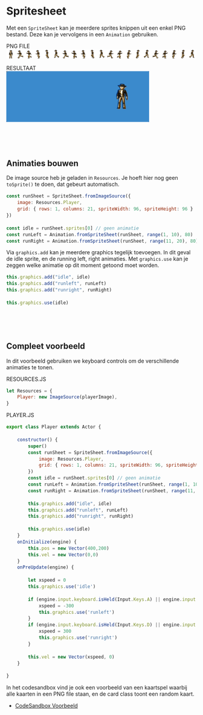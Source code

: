 # Spritesheet

Met een `SpriteSheet` kan je meerdere sprites knippen uit een enkel PNG bestand. Deze kan je vervolgens in een `Animation` gebruiken.

PNG FILE <br>
![sheet](./images/player.png)

RESULTAAT <br>
![anim](./images/running.gif)

<br>
<br>
<br>

## Animaties bouwen

De image source heb je geladen in `Resources`. Je hoeft hier nog geen `toSprite()` te doen, dat gebeurt automatisch.

```javascript
const runSheet = SpriteSheet.fromImageSource({
    image: Resources.Player,
    grid: { rows: 1, columns: 21, spriteWidth: 96, spriteHeight: 96 }
})

const idle = runSheet.sprites[0] // geen animatie
const runLeft = Animation.fromSpriteSheet(runSheet, range(1, 10), 80)
const runRight = Animation.fromSpriteSheet(runSheet, range(11, 20), 80)
```

Via `graphics.add` kan je meerdere graphics tegelijk toevoegen. In dit geval de idle sprite, en de running left,  right animaties. Met `graphics.use` kan je zeggen welke animatie op dit moment getoond moet worden.

```javascript
this.graphics.add("idle", idle)
this.graphics.add("runleft", runLeft)
this.graphics.add("runright", runRight)

this.graphics.use(idle)
```



<br><br><br>

## Compleet voorbeeld

In dit voorbeeld gebruiken we keyboard controls om de verschillende animaties te tonen.

RESOURCES.JS
```javascript
let Resources = {
    Player: new ImageSource(playerImage),
}
```
PLAYER.JS
```javascript
export class Player extends Actor {

    constructor() {
        super()
        const runSheet = SpriteSheet.fromImageSource({
            image: Resources.Player,
            grid: { rows: 1, columns: 21, spriteWidth: 96, spriteHeight: 96 }
        })
        const idle = runSheet.sprites[0] // geen animatie
        const runLeft = Animation.fromSpriteSheet(runSheet, range(1, 10), 80)
        const runRight = Animation.fromSpriteSheet(runSheet, range(11, 20), 80)

        this.graphics.add("idle", idle)
        this.graphics.add("runleft", runLeft)
        this.graphics.add("runright", runRight)

        this.graphics.use(idle)
    }
    onInitialize(engine) {
        this.pos = new Vector(400,200)
        this.vel = new Vector(0,0)
    }
    onPreUpdate(engine) {

        let xspeed = 0
        this.graphics.use('idle')
    
        if (engine.input.keyboard.isHeld(Input.Keys.A) || engine.input.keyboard.isHeld(Input.Keys.Left)) {
            xspeed = -300
            this.graphics.use('runleft')
        }
        if (engine.input.keyboard.isHeld(Input.Keys.D) || engine.input.keyboard.isHeld(Input.Keys.Right)) {
            xspeed = 300
            this.graphics.use('runright')
        }

        this.vel = new Vector(xspeed, 0)
    }

}
```

In het codesandbox vind je ook een voorbeeld van een kaartspel waarbij alle kaarten in een PNG file staan, en de card class toont een random kaart.

- [CodeSandbox Voorbeeld](https://codesandbox.io/p/sandbox/excalibur-spritesheet-ysssx4)
